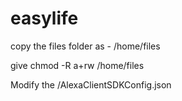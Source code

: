 # easylife


copy the files folder as - 
/home/files 

give chmod -R a+rw /home/files 


Modify the 
/AlexaClientSDKConfig.json
 
